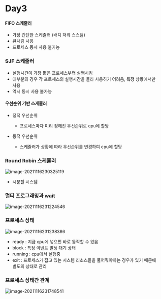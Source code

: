 # Day3

#### FIFO 스케줄러

- 가장 간단한 스케줄러 (배치 처리 스스텀)
- 큐처럼 사용
- 프로세스 동시 사용 불가능



### SJF 스케줄러

- 실행시간이 가장 짧은 프로세스부터 실행시킴
- 대부분의 경우 각 프로세스의 실행시간을 몰라 사용하기 어려움, 특정 상황에서만 사용
- 역시 동시 사용 불가능



#### 우선순위 기반 스케줄러

- 정적 우선순위
  - 프로세스마다 미리 정해진 우선순위로 cpu에 할당

- 동적 우선순위
  - 스케줄러가 상황에 따라 우선순위를 변경하여 cpu에 할당

### Round Robin 스케쥴러

![image-20211116230325119](C:\Users\user\AppData\Roaming\Typora\typora-user-images\image-20211116230325119.png)

- 시분할 시스템



### 멀티 프로그래밍과 wait

![image-20211116231224546](C:\Users\user\AppData\Roaming\Typora\typora-user-images\image-20211116231224546.png)





### 프로세스 상태

![image-20211116231238386](C:\Users\user\AppData\Roaming\Typora\typora-user-images\image-20211116231238386.png)

- ready : 지금 cpu에 넣으면 바로 동작할 수 있음
- block : 특정 이벤트 발생 대기 상태
- running : cpu에서 실행중
- exit : 프로세스가 잡고 있는 시스템 리소스들을 풀어줘야하는 경우가 있기 때문에 별도의 상태로 관리



### 프로세스 상태간 관계

![image-20211116231748541](C:\Users\user\AppData\Roaming\Typora\typora-user-images\image-20211116231748541.png)



### 
